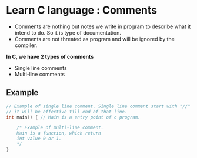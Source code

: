 # Learn C language : Comments

- Comments are nothing but notes we write in program to describe 
  what it intend to do. So it is type of documentation.
- Comments are not threated as program and will be ignored by the compiler.

**In C, we have 2 types of comments**
- Single line comments 
- Multi-line comments

## Example
``` c 
// Example of single line comment. Single line comment start with "//" and
// it will be effective till end of that line.
int main() { // Main is a entry point of c program.

    /* Example of multi-line comment. 
    Main is a function, which return 
    int value 0 or 1.
    */
}
```


